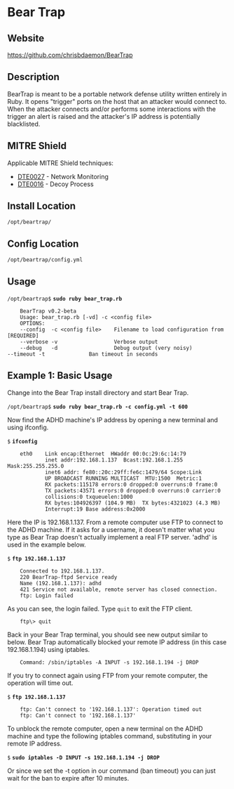 
Bear Trap
=========

Website
-------

<https://github.com/chrisbdaemon/BearTrap>

Description
-----------

BearTrap is meant to be a portable network defense utility written entirely
in Ruby. It opens "trigger" ports on the host that an attacker would connect
to. When the attacker connects and/or performs some interactions with the
trigger an alert is raised and the attacker's IP address is potentially blacklisted.

MITRE Shield
------------

Applicable MITRE Shield techniques:
* [DTE0027](https://shield.mitre.org/techniques/DTE0027) - Network Monitoring
* [DTE0016](https://shield.mitre.org/techniques/DTE0016) - Decoy Process


Install Location
----------------

`/opt/beartrap/`

Config Location
---------------

`/opt/beartrap/config.yml`

Usage
-----

`/opt/beartrap$` **`sudo ruby bear_trap.rb`**

        BearTrap v0.2-beta
        Usage: bear_trap.rb [-vd] -c <config file>
        OPTIONS:
        --config  -c <config file>    Filename to load configuration from [REQUIRED]
        --verbose -v                  Verbose output
        --debug   -d                  Debug output (very noisy)
	--timeout -t		      Ban timeout in seconds

Example 1: Basic Usage
----------------------

Change into the Bear Trap install directory and start Bear Trap.

`/opt/beartrap$` **`sudo ruby bear_trap.rb -c config.yml -t 600`**

Now find the ADHD machine's IP address by opening a new terminal and
using ifconfig.

`$` **`ifconfig`**

        eth0    Link encap:Ethernet  HWaddr 00:0c:29:6c:14:79
                inet addr:192.168.1.137  Bcast:192.168.1.255  Mask:255.255.255.0
                inet6 addr: fe80::20c:29ff:fe6c:1479/64 Scope:Link
                UP BROADCAST RUNNING MULTICAST  MTU:1500  Metric:1
                RX packets:115178 errors:0 dropped:0 overruns:0 frame:0
                TX packets:43571 errors:0 dropped:0 overruns:0 carrier:0
                collisions:0 txqueuelen:1000
                RX bytes:104926397 (104.9 MB)  TX bytes:4321023 (4.3 MB)
                Interrupt:19 Base address:0x2000

Here the IP is 192.168.1.137. From a remote computer use FTP to connect
to the ADHD machine. If it asks for a username, it doesn't matter what
you type as Bear Trap doesn't actually implement a real FTP server.
'adhd' is used in the example below.

`$` **`ftp 192.168.1.137`**

        Connected to 192.168.1.137.
        220 BearTrap-ftpd Service ready
        Name (192.168.1.137): adhd
        421 Service not available, remote server has closed connection.
        ftp: Login failed

As you can see, the login failed. Type `quit` to exit the FTP client.

        ftp\> quit

Back in your Bear Trap terminal, you should see new output similar to
below. Bear Trap automatically blocked your remote IP address (in this
case 192.168.1.194) using iptables.

        Command: /sbin/iptables -A INPUT -s 192.168.1.194 -j DROP

If you try to connect again using FTP from your remote computer, the
operation will time out.

`$` **`ftp 192.168.1.137`**

        ftp: Can't connect to '192.168.1.137': Operation timed out
        ftp: Can't connect to '192.168.1.137'

To unblock the remote computer, open a new terminal on the ADHD machine
and type the following iptables command, substituting in your remote IP
address.

`$` **`sudo iptables -D INPUT -s 192.168.1.194 -j DROP`**

Or since we set the -t option in our command (ban timeout) you can just wait for the ban to expire after 10 minutes.
